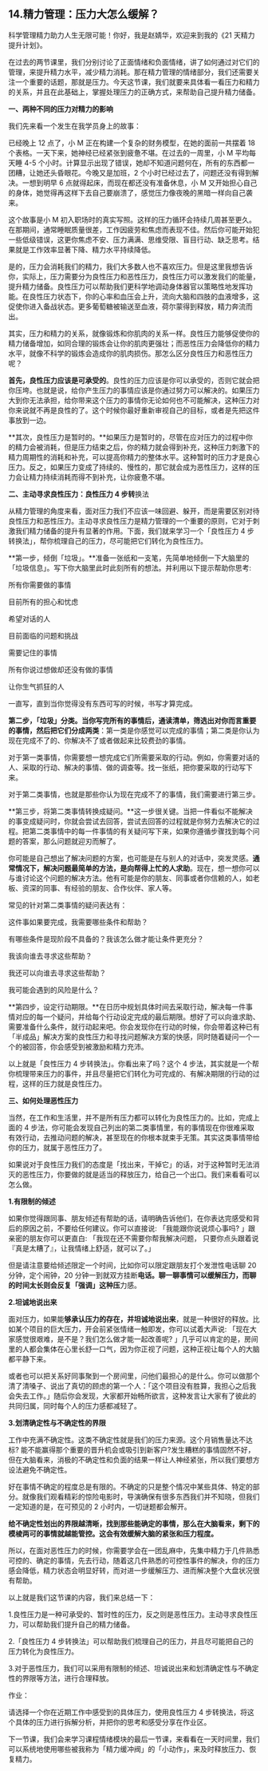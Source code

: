 ## 14.精力管理：压力大怎么缓解？
科学管理精力助力人生无限可能！你好，我是赵婧华，欢迎来到我的《21 天精力提升计划》。 


在过去的两节课里，我们分别讨论了正面情绪和负面情绪，讲了如何通过对它们的管理，来提升精力水平，减少精力消耗。那在精力管理的情绪部分，我们还需要关注一个重要的话题，那就是压力。今天这节课，我们就要来具体看一看压力和精力的关系，并且在此基础上，掌握处理压力的正确方式，来帮助自己提升精力储备。


**一、两种不同的压力对精力的影响**


我们先来看一个发生在我学员身上的故事：


已经晚上 12 点了，小 M 正在构建一个复杂的财务模型，在她的面前一共摆着 18 个表格。一天下来，她神经已经紧张到疲惫不堪。在过去的一周里，小 M 平均每天睡 4-5 个小时。计算显示出现了错误，她却不知道问题何在，所有的东西都一团糟，让她还头昏眼花。今晚又是加班，2 个小时已经过去了，问题还没有得到解决。一想到明早 6 点就得起床，而现在都还没有准备休息，小 M 又开始担心自己的身体，她觉得再这样下去自己要崩溃了，感觉压力像夜晚的黑暗一样向自己袭来。


这个故事是小 M 初入职场时的真实写照。这样的压力循环会持续几周甚至更久。在那期间，通常睡眠质量很差，工作因疲劳和焦虑而表现不佳。然后你可能开始犯一些低级错误，这更你焦虑不安、压力满满、思维受限、盲目行动、缺乏思考。结果就是工作效率显著下降、精力水平持续降低。


是的，压力会消耗我们的精力，我们大多数人也不喜欢压力。但是这里我想告诉你，实际上，压力需要分为良性压力和恶性压力，良性压力可以激发我们的能量，提升精力储备。良性压力可以帮助我们更科学地调动身体器官以策略性地发挥功能。在良性压力状态下，你的心率和血压会上升，流向大脑和四肢的血液增多，这促使你进入备战状态。更多葡萄糖被输送至血液，荷尔蒙得到释放，精力奔流而出。


其实，压力和精力的关系，就像锻炼和你肌肉的关系一样。良性压力能够促使你的精力储备增加，如同合理的锻炼会让你的肌肉更强壮；而恶性压力会降低你的精力水平，就像不科学的锻炼会造成你的肌肉损伤。那怎么区分良性压力和恶性压力呢？


**首先，良性压力应该是可承受的**。良性的压力应该是你可以承受的，否则它就会把你压垮。也就是说，给你产生压力的事情应该是你通过努力可以解决的。如果压力大到你无法承担，给你带来这个压力的事情你无论如何也不可能解决，这种压力对你来说就不再是良性的了。这个时候你最好重新审视自己的目标，或者是先把这件事放到一边。


**其次，良性压力是暂时的。**如果压力是暂时的，尽管在应对压力的过程中你的精力会被消耗，但是压力结束之后，你的精力就会得到补充，这种压力刺激下的精力周期性的消耗和补充，可以提高你精力的整体水平。这种暂时的压力才是良心压力。反之，如果压力变成了持续的、慢性的，那它就会成为恶性压力，这样的压力会让精力持续消耗而得不到补充，让你疲惫不堪。


**二、主动寻求良性压力：良性压力 4 步转**换法


从精力管理的角度来看，面对压力我们不应该一味回避、躲开，而是需要区别对待良性压力和恶性压力。主动寻求良性压力是精力管理的一个重要的原则，它对于刺激我们精力储备的提升有显著的作用。下面，我们就来学习一个「良性压力 4 步转换法」，帮你梳理自己的压力，尽可能把它们转化为良性压力。 


**第一步，倾倒「垃圾」。**准备一张纸和一支笔，先简单地倾倒一下大脑里的「垃圾信息」。写下你大脑里此时此刻所有的想法。并利用以下提示帮助你思考:


所有你需要做的事情


目前所有的担心和忧虑


希望对话的人


目前面临的问题和挑战


需要记住的事情


所有你说过想做却还没有做的事情


让你生气抓狂的人


一直写，直到当你觉得没有东西可写的时候，书写才算完成。


**第二步，「垃圾」分类。**当你写完所有的事情后，通读清单，筛选出对你而言重要的事情，然后把它们**分成两类**：第一类是你感觉可以完成的事情；第二类是你认为现在完成不了的、你解决不了或者做起来比较费劲的事情。 


对于第一类事情，你需要想一想完成它们所需要采取的行动。例如，你需要对话的人、采取的行动、解决的事情、做的调查等。找一张纸，把你要采取的行动写下来。 


对于第二类事情，也就是那些你认为现在完成不了的事情，我们需要进行第三步。


**第三步，将第二类事情转换成疑问。**这一步很关键。当把一件看似不能解决的事变成疑问时，你就会尝试去回答，尝试去回答的过程就是你努力去解决它的过程。把第二类事情中的每一件事情的有关疑问写下来，如果你遵循步骤找到每个问题的答案，那么问题就迎刃而解了。


你可能是自己想出了解决问题的方案，也可能是在与别人的对话中，突发灵感。**通常情况下，解决问题最简单的方法，是向帮得上忙的人求助**。现在，想一想你可以与谁讨论这个问题的解决方法。他有可能是你的朋友、同事或者你信赖的人，如老板、资深的同事、有经验的朋友、合作伙伴、家人等。 


常见的针对第二类事情的疑问表达有：


这件事如果要完成，我需要哪些条件和帮助？


有哪些条件是现阶段不具备的？我该怎么做才能让条件更充分？


我该向谁去寻求这些帮助？


我还可以向谁去寻求这些帮助？


我可能会遇到的风险是什么？


**第四步，设定行动期限。**在日历中规划具体时间去采取行动，解决每一件事情对应的每一个疑问，并给每个行动设定完成的最后期限。想好了可以向谁求助、需要准备什么条件，就行动起来吧。你会发现你在行动的时候，你会带着这种已有「半成品」解决方案的良性压力和寻找问题解决方案的快感，同时随着疑问一个一个的被回答，你会感受到被激励和精力充沛。


以上就是「良性压力 4 步转换法」。你看出来了吗？这个 4 步法，其实就是一个帮你梳理带来压力的事件，并且尽量把它们转化为可完成的、有解决期限的行动的过程，这样的压力就是良性压力。 


**三、如何处理恶性压力**


当然，在工作和生活里，并不是所有压力都可以转化为良性压力的。比如，完成上面的 4 步法，你可能会发现自己列出的第二类事情里，有的事情现在你很难采取有效行动，去推动问题的解决，甚至现在的你根本就束手无策。其实这类事情带给你的压力，就属于恶性压力了。


如果说对于良性压力我们的态度是「找出来，干掉它」的话，对于这种暂时无法消灭的恶性压力，你要做的就是适当的释放压力，给自己一个出口。我们来看看可以怎么做。


**1.有限制的倾述**


如果你觉得跟同事、朋友倾述有帮助的话，请明确告诉他们，在你表达完感受和背后的原因之前，不要给任何建议。你可以直接说: 「我能跟你说说烦心事吗? 」跟亲密的朋友你可以更直白: 「我现在还不需要你帮我解决问题， 只要你点头跟着说『真是太糟了』，让我情绪上舒适，就可以了。」 


但是请注意要给倾述限定一个时间，比如你可以限定跟朋友打个发泄性电话聊 20 分钟，定个闹钟，20 分钟一到就双方挂断**电话。聊一聊事情可以缓解压力，而聊的时间太长则会反复「强调」这种压**力感。


**2.坦诚地说出来**


面对压力，如果能**够承认压力的存在，并坦诚地说出来**，就是一种很好的释放。比如某个项目的巨大压力，开会前紧张情绪一触即发，你可以试着大声说: 「现在大家感觉很艰难，是不是？我们怎么做才能一起改善呢? 」几乎可以肯定的是，房间里的人都会集体在心里长舒一口气，因为你正视了问题，这种正视让每个人的大脑都平静下来。


或者也可以把关系好同事聚到一个房间里，问他们最担心的是什么。你可以做那个清了清嗓子、说出了真切的顾虑的第一个人：「这个项目没有胜算，我担心之后我会失去工作。」随后你会发现，大家都开始畅所欲言，这种发言让大家有了彼此的共同归属，同时每个人的压力感都减轻了。 


**3.划清确定性与不确定性的界限**


工作中充满不确定性。这类不确定性就是我们的压力来源。这个月销售量达不达标? 能不能赢得那个重要的晋升机会或吸引到新客户?发生糟糕的事情固然不好，但在大脑看来，消极的不确定性和负面的结果一样让人神经紧张，所以我们要想方设法避免不确定性。


好在事情不确定的程度总是有限的。不确定的只是整个情况中某些具体、特定的部分。就像我们观看精彩的惊险电影时，导演确保有很多东西我们并不知晓，但我们一定知道的是，在可预见的 2 小时内，一切谜题都会解开。  


**给不确定性划出的界限越清晰，找到那些能确定的事情，那么在大脑看来，剩下的模棱两可的事情就越能管控。这会有效缓解大脑的紧张和压力程度。**


所以，在面对恶性压力的时候，你需要学会在一团乱麻中，先集中精力于几件熟悉可控的、确定的事情，先去行动，随着这几件熟悉的可控性事件的解决，你的压力感会降低，精力状态会明显好转，而对进一步缓解压力、进而解决整个大盘状况很有帮助。


以上就是我们这节课的内容，我们来总结一下：


1.良性压力是一种可承受的、暂时性的压力，反之则是恶性压力。主动寻求良性压力，可以帮助我们提升自己的精力储备。


2.「良性压力 4 步转换法」可以帮助我们梳理自己的压力，并且尽可能把自己的压力转化为良性压力。


3.对于恶性压力，我们可以采用有限制的倾述、坦诚说出来和划清确定性与不确定性的界限等方法，进行合理释放。


作业：


请选择一个你在近期工作中感受到的具体压力，使用良性压力 4 步转换法，将这个具体的压力进行拆解分析，并把你的思考和感受分享在作业区。


下一节课，我们会来学习课程情绪模块的最后一节课，来看看在一天时间里，我们可以系统地使用哪些被我称为「精力缓冲阀」的「小动作」，来及时释放压力、恢复精力。

